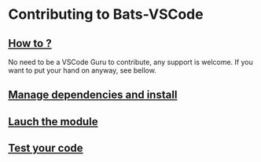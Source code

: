 # Contributing to Bats-VSCode

## [How to ?](./doc/contributing/README.md)

No need to be a VSCode Guru to contribute, any support is welcome.
If you want to put your hand on anyway, see bellow.

## [Manage dependencies and install](./install.md)

## [Lauch the module](./Launch.md)

## [Test your code](./test.md)